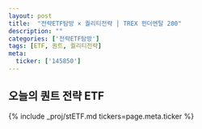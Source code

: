 ```yaml
---
layout: post
title:  "전략ETF탐방 × 퀄리티전략 │ TREX 펀더멘탈 200"
description: ""
categories: ['전략ETF탐방']
tags: [ETF, 퀀트, 퀄리티전략]
meta:
  ticker: ['145850']
---
```


## 오늘의 퀀트 전략 ETF

{% include _proj/stETF.md tickers=page.meta.ticker %}